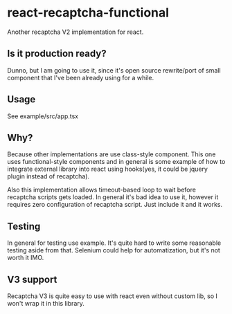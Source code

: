 # react-recaptcha-functional

Another recaptcha V2 implementation for react.

## Is it production ready?
Dunno, but I am going to use it, since it's open source rewrite/port of small component that I've been already using for a while.

## Usage
See example/src/app.tsx

## Why?
Because other implementations are use class-style component.
This one uses functional-style components and in general is some  example of how to integrate external library into react
using hooks(yes, it could be jquery plugin instead of recaptcha).

Also this implementation allows timeout-based loop to wait before recaptcha scripts gets loaded.
In general it's bad idea to use it, however it requires zero configuration of recaptcha script. Just include it and it works.

## Testing
In general for testing use example. It's quite hard to write some reasonable testing aside from that.
Selenium could help for automatization, but it's not worth it IMO.

## V3 support
Recaptcha V3 is quite easy to use with react even without custom lib, so I won't wrap it in this library.